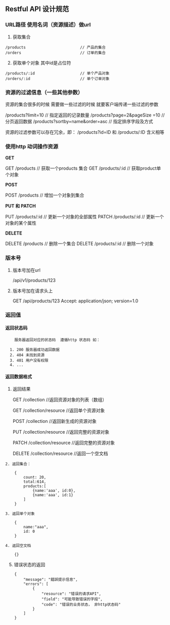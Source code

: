 ## Restful API 设计规范

### URL路径 使用名词（资源描述）做url
    
   1. 获取集合
    
    /products                        // 产品的集合
    /orders                          // 订单的集合
    
   2. 获取单个对象 其中id是占位符

    /products/:id                    // 单个产品对象
    /orders/:id                      // 单个订单对象


### 资源的过滤信息（一些其他参数）

   资源的集合很多的时候 需要做一些过滤的时候 就要客户端传递一些过滤的参数

   /products?limit=10                // 指定返回的记录数量
   /products?page=2&pageSize =10     // 分页返回数据
   /products?sortby=name&order=asc   // 指定排序字段及方式


   资源的过滤参数可以存在冗余，即： /products?id=ID 和 /products/:ID 含义相等

### 使用http 动词操作资源

  **GET**
  
  GET	/products			// 获取一个products 集合
  GET	/products/:id		// 获取product单个对象

  **POST**
  
  POST /products			// 增加一个对象到集合

  **PUT 和 PATCH**
  
  PUT /products/:id		// 更新一个对象的全部属性
  PATCH /products/:id 	// 更新一个对象的某个属性

  **DELETE**
  
  DELETE	/products		// 删除一个集合
  DELETE	/products/:id	// 删除一个对象

### 版本号

   1. 版本号加在url

      /api/v1/products/123

   2. 版本号加在请求头上
   
        GET /api/products/123
        Accept: application/json; version=1.0


### 返回值

   #### 返回状态码

        服务器返回对应的状态码  遵循http 状态码 如：

      1. 200 服务器成功返回数据
      2. 404 未找到资源
      3. 401 用户没有权限
      4. ...

   #### 返回数据格式
   
   1. 返回结果
   
        GET     /collection					//返回资源对象的列表（数组）

        GET     /collection/resource		//返回单个资源对象

        POST    /collection				    //返回新生成的资源对象

        PUT     /collection/resource		//返回完整的资源对象

        PATCH   /collection/resource		//返回完整的资源对象

        DELETE  /collection/resource		//返回一个空文档
            
    2. 返回集合：

        {
            count: 20,
            total:614,
            products:[
                {name:'aaa', id:0},
                {name:'aaa', id:1}
            ]
        }

    3. 返回单个对象

        {
            name:"aaa",
            id: 0
        }

    4. 返回空文档

        {}

    5. 错误状态的返回

        {
            "message": "錯誤提示信息",
            "errors": [
                {
                    "resource": "错误的请求API",
                    "field": "可能导致错误的字段",
                    "code": "错误的业务状态， 非http状态码"
                }
            ]
        }
